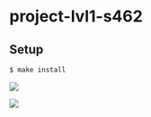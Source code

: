 # project-lvl1-s462

## Setup

```sh
$ make install
```
<a href="https://codeclimate.com/github/shkarov/project-lvl1-s462/maintainability"><img src="https://api.codeclimate.com/v1/badges/4701cfeecb6af2ebf274/maintainability" /></a>

<a href="https://codeclimate.com/github/shkarov/project-lvl1-s462/test_coverage"><img src="https://api.codeclimate.com/v1/badges/4701cfeecb6af2ebf274/test_coverage" /></a>
